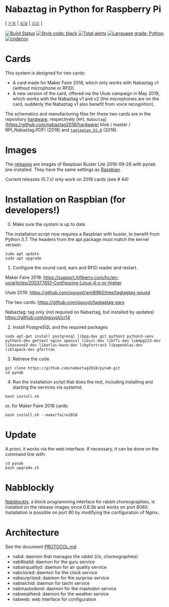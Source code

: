 # Nabaztag in Python for Raspberry Pi
[ [:fr:](README.md) | [:gb:](README_en.md) | [:us:](README_en.md) ] 

[![Build Status](https://travis-ci.org/nabaztag2018/pynab.svg?branch=master)](https://travis-ci.org/nabaztag2018/pynab)
[![Style code: black](https://img.shields.io/badge/code%20style-black-000000.svg)](https://github.com/psf/black)
[![Total alerts](https://img.shields.io/lgtm/alerts/g/nabaztag2018/pynab.svg?logo=lgtm&logoWidth=18)](https://lgtm.com/projects/g/nabaztag2018/pynab/alerts/)
[![Language grade: Python](https://img.shields.io/lgtm/grade/python/g/nabaztag2018/pynab.svg?logo=lgtm&logoWidth=18)](https://lgtm.com/projects/g/nabaztag2018/pynab/context:python)
[![codecov](https://codecov.io/gh/nabaztag2018/pynab/branch/master/graph/badge.svg)](https://codecov.io/gh/nabaztag2018/pynab)

# Cards

This system is designed for two cards:
- A card made for Maker Faire 2018, which only works with Nabaztag v1 (without microphone or RFID).
- A new version of the card, offered via the Ulule campaign in May 2019, which works with the Nabaztag v1 and v2 (the microphones are on the card, suddenly the Nabaztag v1 also benefit from voice recognition).

The schematics and manufacturing files for these two cards are in the repository [hardware](https://github.com/nabaztag2018/hardware), respectively [`RPI_Nabaztag`](https://github.com/nabaztag2018/hardware/ blob / master / RPI_Nabaztag.PDF) (2018) and [`tagtagtag_V2.0`](https://github.com/nabaztag2018/hardware/tree/master/tagtagtag_V2.0) (2019).

# Images

The [releases](https://github.com/nabaztag2018/pynab/releases) are images of Raspbian Buster Lite 2019-09-26 with pynab pre-installed. They have the same settings as [Raspbian](https://www.raspberrypi.org/downloads/raspbian/).

Current releases (0.7.x) only work on 2019 cards (see # 44)

# Installation on Raspbian (for developers!)

0. Make sure the system is up to date

The installation script now requires a Raspbian with buster, to benefit from Python 3.7.
The headers from the apt package must match the kernel version.

```
sudo apt update
sudo apt upgrade
```

1. Configure the sound card, ears and RFID reader and restart.

Maker Faire 2018:
https://support.hifiberry.com/hc/en-us/articles/205377651-Configuring-Linux-4-x-or-higher

Ulule 2019:
https://github.com/pguyot/wm8960/tree/tagtagtag-sound

The two cards:
https://github.com/pguyot/tagtagtag-ears

Nabaztag: tag only (not required on Nabaztag, but installed by updates)
https://github.com/pguyot/cr14

2. Install PostgreSQL and the required packages

```
sudo apt-get install postgresql libpq-dev git python3 python3-venv python3-dev gettext nginx openssl libssl-dev libffi-dev libmpg123-dev libasound2-dev libatlas-base-dev libgfortran3 libopenblas-dev liblapack-dev gfortran
```

3. Retrieve the code

```
git clone https://github.com/nabaztag2018/pynab.git
cd pynab
```

4. Run the installation script that does the rest, including installing and starting the services via systemd.

```
bash install.sh
```

or, for Maker Faire 2018 cards:

```
bash install.sh --makerfaire2018
```

# Update

A priori, it works via the web interface.
If necessary, it can be done on the command line with:
```
cd pynab
bash upgrade.sh
```

# Nabblockly

[Nabblockly](https://github.com/pguyot/nabblockly), a block programming interface for rabbit choreographies, is installed on the release images since 0.6.3b and works on port 8080. Installation is possible on port 80 by modifying the configuration of Nginx.

# Architecture

See the document [PROTOCOL.md](PROTOCOL_en.md)

- nabd: daemon that manages the rabbit (i/o, choreographies)
- nab8balld: daemon for the guru service
- nabairqualityd: daemon for air quality service
- nabclockd: daemon for the clock service
- nabsurprised: daemon for the surprise service
- nabtaichid: daemon for taichi service
- nabmastodond: daemon for the mastodon service
- nabweatherd: daemon for the weather service
- nabweb: web interface for configuration
